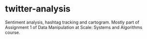 # twitter-analysis
Sentiment analysis, hashtag tracking and cartogram. Mostly part of Assignment 1 of Data Manipulation at Scale: Systems and Algorithms course.
